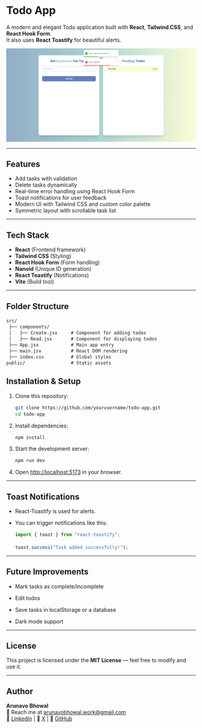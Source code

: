 # Todo App

A modern and elegant Todo application built with **React**, **Tailwind CSS**, and **React Hook Form**.  
It also uses **React Toastify** for beautiful alerts.

![Preview](./assets/TodoList.png)

---

## Features
- Add tasks with validation
- Delete tasks dynamically
- Real-time error handling using React Hook Form
- Toast notifications for user feedback
- Modern UI with Tailwind CSS and custom color palette
- Symmetric layout with scrollable task list

---

## Tech Stack
- **React** (Frontend framework)
- **Tailwind CSS** (Styling)
- **React Hook Form** (Form handling)
- **Nanoid** (Unique ID generation)
- **React Toastify** (Notifications)
- **Vite** (Build tool)

---

## Folder Structure
```
src/
 ├── components/
 │   ├── Create.jsx     # Component for adding todos
 │   ├── Read.jsx       # Component for displaying todos
 ├── App.jsx            # Main app entry
 ├── main.jsx           # React DOM rendering
 ├── index.css          # Global styles
public/                 # Static assets
```



## Installation & Setup

1. Clone this repository:
   ```bash
   git clone https://github.com/yourusername/todo-app.git
   cd todo-app
   ```

2. Install dependencies:
   ```bash
   npm install
   ```

3. Start the development server:
   ```bash
   npm run dev
   ```

4. Open [http://localhost:5173](http://localhost:5173) in your browser.

---

## Toast Notifications

- React-Toastify is used for alerts.
- You can trigger notifications like this:

   ```js
   import { toast } from "react-toastify";

   toast.success("Task added successfully!");

   ```

---

## Future Improvements

- Mark tasks as complete/incomplete

- Edit todos

- Save tasks in localStorage or a database

- Dark mode support

---

## License
This project is licensed under the **MIT License** — feel free to modify and use it.

---

## Author
**Arunavo Bhowal**  
💌 Reach me at [arunavobhowal.work@gmail.com](arunavobhowal.work@gmail.com)  
🔗 [Linkedin](https://www.linkedin.com/in/arunavo-bhowal/) | 🔗 [X](https://x.com/arunavo_bhowal) | 🔗 [GitHub](https://github.com/arunavo-bhowal)

